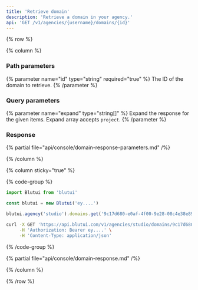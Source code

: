 ```yaml
---
title: 'Retrieve domain'
description: 'Retrieve a domain in your agency.'
api: 'GET /v1/agencies/{username}/domains/{id}'
---
```


{% row %}

{% column %}
### Path parameters

{% parameter name="id" type="string" required="true" %}
The ID of the domain to retrieve.
{% /parameter %}

### Query parameters

{% parameter name="expand" type="string[]" %}
Expand the response for the given items. Expand array accepts `project`.
{% /parameter %}

### Response

{% partial file="api/console/domain-response-parameters.md" /%}

{% /column %}

{% column sticky="true" %}

{% code-group %}

```ts {% process=false filename="Node.js" %}
import Blutui from 'blutui'

const blutui = new Blutui('ey....')

blutui.agency('studio').domains.get('9c17d680-e0af-4f00-9e28-08c4e38e89e0')
```

```bash {% process=false filename="cURL" %}
curl -X GET 'https://api.blutui.com/v1/agencies/studio/domains/9c17d680-e0af-4f00-9e28-08c4e38e89e0' \
     -H 'Authorization: Bearer ey....' \
     -H 'Content-Type: application/json'
```

{% /code-group %}

{% partial file="api/console/domain-response.md" /%}

{% /column %}

{% /row %}
